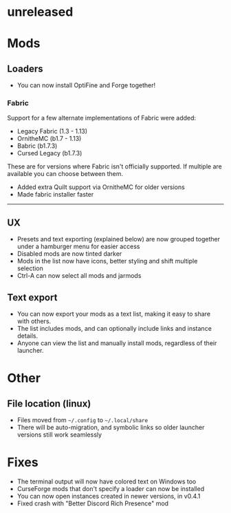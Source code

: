 # unreleased

# Mods

## Loaders

- You can now install OptiFine and Forge together!

### Fabric

Support for a few alternate implementations of Fabric were added:
- Legacy Fabric (1.3 - 1.13)
- OrnitheMC (b1.7 - 1.13)
- Babric (b1.7.3)
- Cursed Legacy (b1.7.3)

These are for versions where Fabric isn't officially supported.
If multiple are available you can choose between them.

- Added extra Quilt support via OrnitheMC for older versions
- Made fabric installer faster

---

## UX

- Presets and text exporting (explained below) are now grouped together
  under a hamburger menu for easier access
- Disabled mods are now tinted darker
- Mods in the list now have icons, better styling and shift multiple selection
- Ctrl-A can now select all mods and jarmods

## Text export

- You can now export your mods as a text list, making it easy to share with others.
- The list includes mods, and can optionally include links and instance details.
- Anyone can view the list and manually install mods, regardless of their launcher.

# Other

## File location (linux)

- Files moved from `~/.config` to `~/.local/share`
- There will be auto-migration, and symbolic links so older launcher versions still work seamlessly

# Fixes

- The terminal output will now have colored text on Windows too
- CurseForge mods that don't specify a loader
  can now be installed
- You can now open instances created in newer versions, in v0.4.1
- Fixed crash with "Better Discord Rich Presence" mod
